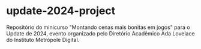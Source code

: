 # update-2024-project
Repositório do minicurso "Montando cenas mais bonitas em jogos" para o Update de 2024, evento organizado pelo Diretório Acadêmico Ada Lovelace do Instituto Metrópole Digital.
